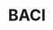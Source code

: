 ---
description: BACI provides disaggregated data on bilateral trade flows for more than
  5000 products and 200 countries.
doi: ' '
title: BACI
url: http://www.cepii.fr/CEPII/en/bdd_modele/presentation.asp?id=37
uuid: 7db0ebff-1fe5-4eb9-806b-80ca470ec3dc
---